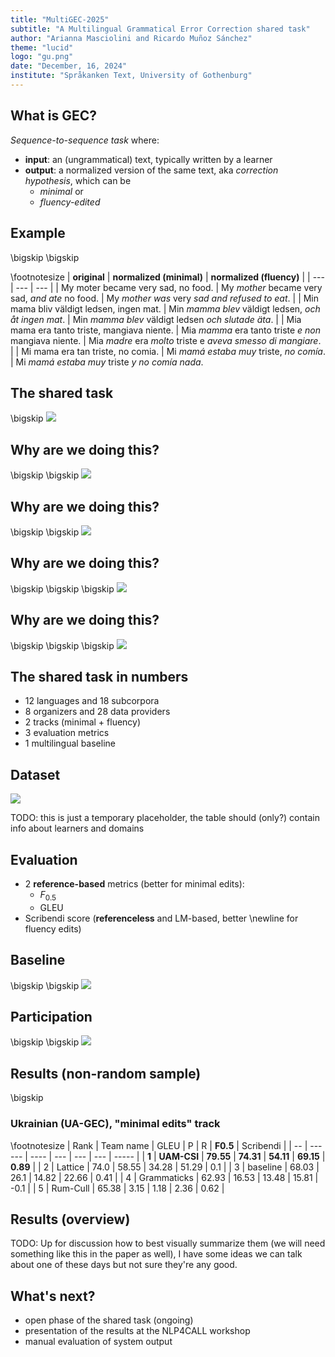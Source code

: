 ```yaml
---
title: "MultiGEC-2025"
subtitle: "A Multilingual Grammatical Error Correction shared task"
author: "Arianna Masciolini and Ricardo Muñoz Sánchez"
theme: "lucid"
logo: "gu.png"
date: "December, 16, 2024"
institute: "Språkanken Text, University of Gothenburg"
---
```


## What is GEC?
_Sequence-to-sequence task_ where:

- __input__: an (ungrammatical) text, typically written by a learner
- __output__: a normalized version of the same text, aka _correction hypothesis_, which can be
  - _minimal_ or
  - _fluency-edited_

## Example
\bigskip \bigskip

\footnotesize
| __original__ | __normalized (minimal)__ | __normalized (fluency)__ |
| --- | --- | --- |
| My moter became very sad, no food. | My _mother_ became very sad, _and ate_ no food. | My _mother_ _was_ very _sad and refused to eat_. |
| Min mama bliv väldigt ledsen, ingen mat. | Min _mamma_ _blev_ väldigt ledsen, _och åt ingen mat_. | Min _mamma_ _blev_ väldigt ledsen _och slutade äta_. |
| Mia mama era tanto triste, mangiava niente. | Mia _mamma_ era tanto triste _e_ _non_ mangiava niente. | Mia _madre_ era _molto_ triste e _aveva smesso di mangiare_. |
| Mi mama era tan triste, no comia. | Mi _mamá estaba muy_ triste, _no comía_.  | Mi _mamá estaba muy_ triste _y no comía nada_. 

## The shared task
\bigskip
![](task_web.png)

## Why are we doing this?
\bigskip \bigskip
![](lang_representation.svg)

## Why are we doing this?
\bigskip \bigskip
![](lang_participation.svg)

## Why are we doing this?
\bigskip \bigskip \bigskip
![](matthew.png)

## Why are we doing this?
\bigskip \bigskip \bigskip
![](robin_hood.png)

## The shared task in numbers
- 12 languages and 18 subcorpora
- 8 organizers and 28 data providers
- 2 tracks (minimal + fluency)
- 3 evaluation metrics
- 1 multilingual baseline

## Dataset
![](provisory_dataset.png)

TODO: this is just a temporary placeholder, the table should (only?) contain info about learners and domains

## Evaluation
- 2 __reference-based__ metrics (better for minimal edits):
  - $F_{0.5}$
  - GLEU
- Scribendi score (__referenceless__ and LM-based, better \newline for fluency edits)

## Baseline
\bigskip \bigskip 
![](llama.png)

## Participation
\bigskip \bigskip
![](sad_plot.svg)

## Results (non-random sample)

\bigskip 

### Ukrainian (UA-GEC), "minimal edits" track

\footnotesize
| Rank | Team name | GLEU | P | R | __F0.5__ | Scribendi |
| -- | ------ | ---- | --- | --- | --- | ----- |
| __1__ | __UAM-CSI__ | __79.55__ | __74.31__ | __54.11__ | __69.15__ | __0.89__ |
| 2 | Lattice | 74.0 | 58.55 | 34.28 | 51.29 | 0.1 |
| 3 | baseline | 68.03 | 26.1 | 14.82 | 22.66 | 0.41 |
| 4 | Grammaticks | 62.93 | 16.53 | 13.48 | 15.81 | -0.1 |
| 5 | Rum-Cull | 65.38 | 3.15 | 1.18 | 2.36 | 0.62 |

## Results (overview)
TODO: Up for discussion how to best visually summarize them (we will need something like this in the paper as well), I have some ideas we can talk about one of these days but not sure they're any good.

## What's next?
- open phase of the shared task (ongoing)
- presentation of the results at the NLP4CALL workshop
- manual evaluation of system output